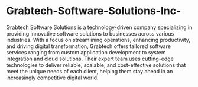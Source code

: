 # Grabtech-Software-Solutions-Inc-

Grabtech Software Solutions is a technology-driven company specializing in providing innovative software solutions to businesses across various industries.
With a focus on streamlining operations, enhancing productivity, and driving digital transformation, Grabtech offers tailored software services ranging from custom application development to system integration and cloud solutions.
Their expert team uses cutting-edge technologies to deliver reliable, scalable, and cost-effective solutions that meet the unique needs of each client, helping them stay ahead in an increasingly competitive digital world.
